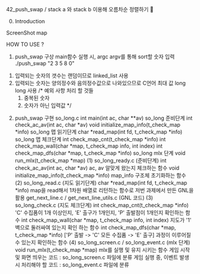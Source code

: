 42_push_swap / stack a 와 stack b 이용해 오름차순 정렬하기 🎈

0. Introduction


ScreenShot
map

HOW TO USE ?




1. push_swap 구상
main함수 실행 시, argc argv를 통해 sort할 숫자 입력
    ./push_swap "2 3 5 8 0"
 1) 입력되는 숫자의 갯수는 랜덤이므로 linked_list 사용
 2) 입력되는 숫자는 양의정수와 음의정수값으로 나와있으므로 C언어 최대 값 long long 사용
/* 
예외 사항 처리 할 것들
    1. 중복된 숫자
    2. 숫자가 아닌 입력값
*/

2. push_swap 구현
so_long.c
int main(int ac, char **av)
so_long 준비단계
int check_ac_av(int ac, char *av)
void initialize_map_info(t_check_map *info)
so_long 맵 읽기단계
char *read_map(int fd, t_check_map *info)
so_long 맵 체크단계
int check_map_cnt(t_check_map *info)
int check_map_wall(char *map, t_check_map info, int index)
int check_map_dfs(char *map, t_check_map *info)
so_long mlx 단계
void run_mlx(t_check_map *map)
(1) so_long_ready.c (준비단계)
int check_ac_av(int ac, char *av)
ac, av 알맞게 왔는지 체크하는 함수
void initialize_map_info(t_check_map *info)
map_info 구조체 초기화하는 함수
(2) so_long_read.c (지도 읽기단계)
char *read_map(int fd, t_check_map *info)
map을 read해서 1차원 배열로 리턴하는 함수로 저번 과제에서 만든 GNL을 활용
get_next_line.c / get_next_line_utils.c (GNL 코드)
(3) so_long_check.c (지도 체크단계)
int check_map_cnt(t_check_map *info)
'C' 수집품이 1개 이상인지, 'E' 출구가 1개인지, 'P' 출발점이 1개인지 확인하는 함수
int check_map_wall(char *map, t_check_map info, int index)
지도가 '1' 벽으로 둘러싸여 있는지 확인 하는 함수
int check_map_dfs(char *map, t_check_map *info)
['P' 출발 -> 'C' 모든 수집품 -> 'E' 출구] 과정이 이루어질 수 있는지 확인하는 함수
(4) so_long_screen.c / so_long_event.c (mlx 단계)
void run_mlx(t_check_map *map)
mlx를 실행 및 유지 시키는 함수
게임 시작 및 화면 띄우는 코드 : so_long_screen.c 파일에 분류
게임 실행 중, 이벤트 발생 시 처리해야 할 코드 : so_long_event.c 파일에 분류